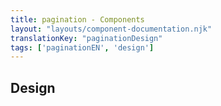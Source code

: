 ```yaml
---
title: pagination - Components
layout: "layouts/component-documentation.njk"
translationKey: "paginationDesign"
tags: ['paginationEN', 'design']
---
```


## Design